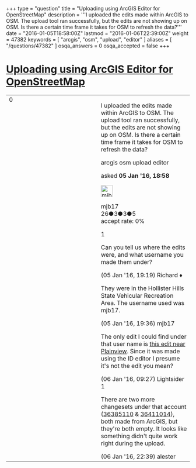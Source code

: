 +++
type = "question"
title = "Uploading using ArcGIS Editor for OpenStreetMap"
description = '''I uploaded the edits made within ArcGIS to OSM. The upload tool ran successfully, but the edits are not showing up on OSM. Is there a certain time frame it takes for OSM to refresh the data?'''
date = "2016-01-05T18:58:00Z"
lastmod = "2016-01-06T22:39:00Z"
weight = 47382
keywords = [ "arcgis", "osm", "upload", "editor" ]
aliases = [ "/questions/47382" ]
osqa_answers = 0
osqa_accepted = false
+++

<div class="headNormal">

# [Uploading using ArcGIS Editor for OpenStreetMap](/questions/47382/uploading-using-arcgis-editor-for-openstreetmap)

</div>

<div id="main-body">

<div id="askform">

<table id="question-table" style="width:100%;">
<colgroup>
<col style="width: 50%" />
<col style="width: 50%" />
</colgroup>
<tbody>
<tr>
<td style="width: 30px; vertical-align: top"><div class="vote-buttons">
<span id="post-47382-upvote" class="ajax-command post-vote up" rel="nofollow" title="I like this post (click again to cancel)"> </span>
<div id="post-47382-score" class="post-score" title="current number of votes">
0
</div>
<span id="post-47382-downvote" class="ajax-command post-vote down" rel="nofollow" title="I dont like this post (click again to cancel)"> </span> <span id="favorite-mark" class="ajax-command favorite-mark" rel="nofollow" title="mark/unmark this question as favorite (click again to cancel)"> </span>
<div id="favorite-count" class="favorite-count">
&#10;</div>
</div></td>
<td><div id="item-right">
<div class="question-body">
<p>I uploaded the edits made within ArcGIS to OSM. The upload tool ran successfully, but the edits are not showing up on OSM. Is there a certain time frame it takes for OSM to refresh the data?</p>
</div>
<div id="question-tags" class="tags-container tags">
<span class="post-tag tag-link-arcgis" rel="tag" title="see questions tagged &#39;arcgis&#39;">arcgis</span> <span class="post-tag tag-link-osm" rel="tag" title="see questions tagged &#39;osm&#39;">osm</span> <span class="post-tag tag-link-upload" rel="tag" title="see questions tagged &#39;upload&#39;">upload</span> <span class="post-tag tag-link-editor" rel="tag" title="see questions tagged &#39;editor&#39;">editor</span>
</div>
<div id="question-controls" class="post-controls">
&#10;</div>
<div class="post-update-info-container">
<div class="post-update-info post-update-info-user">
<p>asked <strong>05 Jan '16, 18:58</strong></p>
<img src="https://secure.gravatar.com/avatar/26ed439353bba186f56837a23d831729?s=32&amp;d=identicon&amp;r=g" class="gravatar" width="32" height="32" alt="mjb17&#39;s gravatar image" />
<p><span>mjb17</span><br />
<span class="score" title="26 reputation points">26</span><span title="3 badges"><span class="badge1">●</span><span class="badgecount">3</span></span><span title="3 badges"><span class="silver">●</span><span class="badgecount">3</span></span><span title="5 badges"><span class="bronze">●</span><span class="badgecount">5</span></span><br />
<span class="accept_rate" title="Rate of the user&#39;s accepted answers">accept rate:</span> <span title="mjb17 has no accepted answers">0%</span></p>
</div>
</div>
<div id="comments-container-47382" class="comments-container">
<span id="47383"></span>
<div id="comment-47383" class="comment">
<div id="post-47383-score" class="comment-score">
1
</div>
<div class="comment-text">
<p>Can you tell us where the edits were, and what username you made them under?</p>
</div>
<div id="comment-47383-info" class="comment-info">
<span class="comment-age">(05 Jan '16, 19:19)</span> <span class="comment-user userinfo">Richard ♦</span>
</div>
</div>
<span id="47384"></span>
<div id="comment-47384" class="comment">
<div id="post-47384-score" class="comment-score">
&#10;</div>
<div class="comment-text">
<p>They were in the Hollister Hills State Vehicular Recreation Area. The username used was mjb17.</p>
</div>
<div id="comment-47384-info" class="comment-info">
<span class="comment-age">(05 Jan '16, 19:36)</span> <span class="comment-user userinfo">mjb17</span>
</div>
</div>
<span id="47389"></span>
<div id="comment-47389" class="comment">
<div id="post-47389-score" class="comment-score">
&#10;</div>
<div class="comment-text">
<p>The only edit I could find under that user name is <a href="https://www.openstreetmap.org/changeset/36244093">this edit near Plainview</a>. Since it was made using the ID editor I presume it's not the edit you mean?</p>
</div>
<div id="comment-47389-info" class="comment-info">
<span class="comment-age">(06 Jan '16, 09:27)</span> <span class="comment-user userinfo">Lightsider</span>
</div>
</div>
<span id="47401"></span>
<div id="comment-47401" class="comment">
<div id="post-47401-score" class="comment-score">
1
</div>
<div class="comment-text">
<p>There are two more changesets under that account (<a href="https://www.openstreetmap.org/changeset/36385110">36385110</a> &amp; <a href="https://www.openstreetmap.org/changeset/36411014">36411014</a>), both made from ArcGIS, but they're both empty. It looks like something didn't quite work right during the upload.</p>
</div>
<div id="comment-47401-info" class="comment-info">
<span class="comment-age">(06 Jan '16, 22:39)</span> <span class="comment-user userinfo">alester</span>
</div>
</div>
</div>
<div id="comment-tools-47382" class="comment-tools">
&#10;</div>
<div class="clear">
&#10;</div>
<div id="comment-47382-form-container" class="comment-form-container">
&#10;</div>
<div class="clear">
&#10;</div>
</div></td>
</tr>
</tbody>
</table>

</div>

</div>

